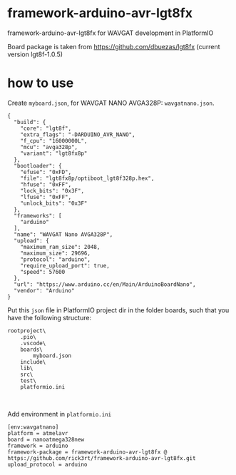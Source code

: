 # framework-arduino-avr-lgt8fx
framework-arduino-avr-lgt8fx for WAVGAT development in PlatformIO

Board package is taken from https://github.com/dbuezas/lgt8fx (current version lgt8f-1.0.5)

# how to use
Create `myboard.json`, for WAVGAT NANO AVGA328P: `wavgatnano.json`.
```
{
  "build": {
    "core": "lgt8f",
    "extra_flags": "-DARDUINO_AVR_NANO",
    "f_cpu": "16000000L",
    "mcu": "avga328p",
    "variant": "lgt8fx8p"
  },
  "bootloader": {
    "efuse": "0xFD",
    "file": "lgt8fx8p/optiboot_lgt8f328p.hex",
    "hfuse": "0xFF",
    "lock_bits": "0x3F",
    "lfuse": "0xFF",
    "unlock_bits": "0x3F"
  },
  "frameworks": [
    "arduino"
  ],
  "name": "WAVGAT Nano AVGA328P",
  "upload": {
    "maximum_ram_size": 2048,
    "maximum_size": 29696,
    "protocol": "arduino",
    "require_upload_port": true,
    "speed": 57600
  },
  "url": "https://www.arduino.cc/en/Main/ArduinoBoardNano",
  "vendor": "Arduino"
}
```
Put this `json` file in PlatformIO project dir in the folder boards, such that you have the following structure:
```
rootproject\
    .pio\
    .vscode\
    boards\
        myboard.json
    include\
    lib\
    src\
    test\
    platformio.ini
```

<BR>

Add environment in `platformio.ini`
```
[env:wavgatnano]
platform = atmelavr
board = nanoatmega328new
framework = arduino
framework-package = framework-arduino-avr-lgt8fx @ https://github.com/rick3rt/framework-arduino-avr-lgt8fx.git
upload_protocol = arduino
```